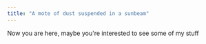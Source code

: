 ```yaml
---
title: "A mote of dust suspended in a sunbeam"
---
```


Now you are here, maybe you're interested to see some of my stuff
